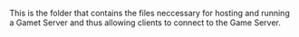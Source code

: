 This is the folder that contains the files neccessary for hosting and running a Gamet Server and thus allowing clients to connect to the Game Server.
